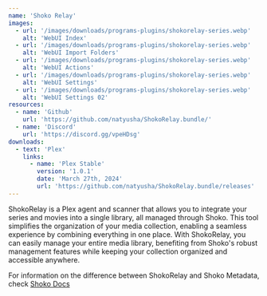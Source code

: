 ```yaml
---
name: 'Shoko Relay'
images:
  - url: '/images/downloads/programs-plugins/shokorelay-series.webp'
    alt: 'WebUI Index'
  - url: '/images/downloads/programs-plugins/shokorelay-series.webp'
    alt: 'WebUI Import Folders'
  - url: '/images/downloads/programs-plugins/shokorelay-series.webp'
    alt: 'WebUI Actions'
  - url: '/images/downloads/programs-plugins/shokorelay-series.webp'
    alt: 'WebUI Settings'
  - url: '/images/downloads/programs-plugins/shokorelay-series.webp'
    alt: 'WebUI Settings 02'
resources:
  - name: 'Github'
    url: 'https://github.com/natyusha/ShokoRelay.bundle/'
  - name: 'Discord'
    url: 'https://discord.gg/vpeHDsg'
downloads:
  - text: 'Plex'
    links:
      - name: 'Plex Stable'
        version: '1.0.1'
        date: 'March 27th, 2024'
        url: 'https://github.com/natyusha/ShokoRelay.bundle/releases'
---
```


ShokoRelay is a Plex agent and scanner that allows you to integrate your series and movies into a single library, all managed through Shoko. This tool simplifies the organization of your media collection, enabling a seamless experience by combining everything in one place. With ShokoRelay, you can easily manage your entire media library, benefiting from Shoko's robust management features while keeping your collection organized and accessible anywhere.

For information on the difference between ShokoRelay and Shoko Metadata, check [Shoko Docs](https://docs.shokoanime.com/plex-integration/installing-agents-scanners/)
